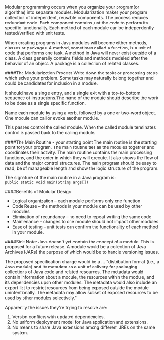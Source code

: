 Modular programming occurs when you organize your program(or algorithm) into separate modules. Modularization makes your program  collection of independent, reusable components. The process reduces redundant code. Each component contains just the code to perform its specific functionality. Each method of each module can be independently tested/verified with unit tests.

When creating programs in Java modules will become either methods, classes or packages. A method, sometimes called a function, is a unit of code that performs one task. A method in Java will never exist outside of a class. A class generally contains fields and methods modeled after the behavior of an object. A package is a collection of related classes. 

####The Modularization Process
Write down the tasks or processing steps which solve your problem. Some tasks may naturally belong together and could be candidates for inclusion in a module. 

It should have a single entry, and a single exit with a top-to-bottom sequence of instructions.The name of the module should describe the work to be done as a single specific function.

Name each module by using a verb, followed by a one or two-word object. One module can call or evoke another module.

This passes control the called module. When the called module terminates control is passed back to the calling module.

####The Main Routine - your starting point
The main routine is the starting point for your program. The main routine ties all the modules together and coordinates their activity. The main routine contains the main processing functions, and the order in which they will execute. It also shows the flow of data and the major control structures. The main program should be easy to read, be of manageable length and show the logic structure of the program.</p>

The signature of the main routine in a Java program is:<br/>
    ```public static void main(String args[])```


####Benefits of Modular Design
* Logical organization &ndash; each module performs only one function
* Code Reuse &ndash; the methods in your module can be used by other modules
* Elimination of redundancy &ndash; no need to repeat writing the same code
* Maintenance &ndash; changes to one module should not impact other modules
* Ease of testing &ndash; unit tests can confirm the functionality of each method in your module.

####Side Note:
Java doesn't yet contain the concept of a module. This is proposed for a future release. A module would be a collection of Java Archives (JARs) the purpose of which would be to handle versioning issues.

The proposed specification change would be a ... "distribution format (i.e., a Java module) and its metadata as a unit of delivery for packaging collections of Java code and related resources. The metadata would contain information about a module, the resources within the module, and its dependencies upon other modules. The metadata would also include an export list to restrict resources from being exposed outside the module unintentionally. The metadata may allow subset of exposed resources to be used by other modules selectively."

Apparently the issues they're trying to resolve are:
1. Version conflicts with updated dependencies.
2. No uniform deployment model for Java application and extensions. 
3. No means to share Java extensions among different JREs on the same system. 